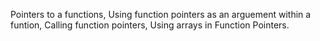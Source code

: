 Pointers to a functions, Using function pointers as an arguement within a funtion, Calling function pointers, Using arrays in Function Pointers.
